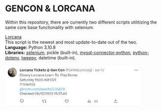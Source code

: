 # GENCON & LORCANA

Within this repository, there are currently two different scripts utilitizing the same core base functionality with selenium.

[Lorcana](https://github.com/mriffey1/gencon/tree/master/lorcana)</br>
This script is the newest and most update-to-date out of the two. </br>
<b>Language:</b> Python 3.10.8</b></br>
<b>Libraries:</b> [selenium](https://pypi.org/project/selenium/), pickle (built-in), [mysql-connector-python](https://pypi.org/project/mysql-connector-python/), [python-dotenv](https://pypi.org/project/python-dotenv/), [tweepy](https://pypi.org/project/tweepy/), datetime (built-in).

<img src="image.png" alt="Image of tweet for a Lorcana event" width="450">
